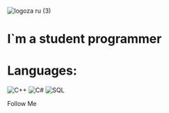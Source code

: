 ![logoza ru (3)](https://user-images.githubusercontent.com/107112651/208922419-3a8955f0-e340-4547-a758-c34ca6866700.png)


# I`m a student programmer

# Languages:



![C++](https://img.shields.io/badge/-C++-f7ebf9?style=for-the-badge&logo=C%2b%2b&logoColor=6296CC)
![C#](https://img.shields.io/badge/-C-f7ebf9?style=for-the-badge&logo=C&logoColor=6296CC)
![SQL](https://img.shields.io/badge/-SQLite-f7ebf9?style=for-the-badge&logo=SQLite&logoColor=2e93d3)


Follow Me
